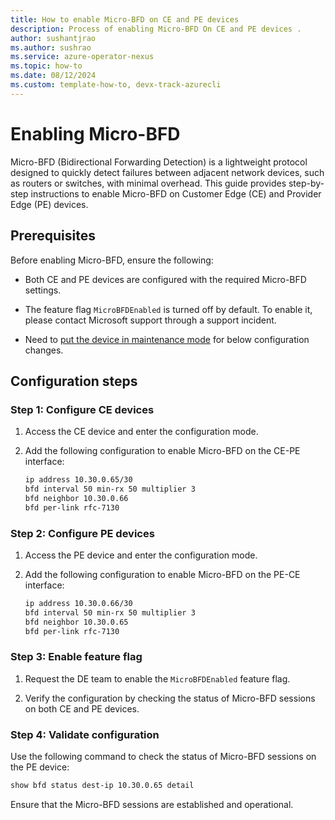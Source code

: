 ```yaml
---
title: How to enable Micro-BFD on CE and PE devices
description: Process of enabling Micro-BFD On CE and PE devices .
author: sushantjrao 
ms.author: sushrao
ms.service: azure-operator-nexus
ms.topic: how-to
ms.date: 08/12/2024
ms.custom: template-how-to, devx-track-azurecli
---
```


# Enabling Micro-BFD

Micro-BFD (Bidirectional Forwarding Detection) is a lightweight protocol designed to quickly detect failures between adjacent network devices, such as routers or switches, with minimal overhead. This guide provides step-by-step instructions to enable Micro-BFD on Customer Edge (CE) and Provider Edge (PE) devices.

## Prerequisites

Before enabling Micro-BFD, ensure the following:

- Both CE and PE devices are configured with the required Micro-BFD settings.

- The feature flag `MicroBFDEnabled` is turned off by default. To enable it, please contact Microsoft support through a support incident.

- Need to [put the device in maintenance mode](.\howto-put-device-in-maintenance-mode.md) for below configuration changes.

## Configuration steps

### Step 1: Configure CE devices

1. Access the CE device and enter the configuration mode.

2. Add the following configuration to enable Micro-BFD on the CE-PE interface:

   ```bash
   ip address 10.30.0.65/30
   bfd interval 50 min-rx 50 multiplier 3
   bfd neighbor 10.30.0.66
   bfd per-link rfc-7130
   ```

### Step 2: Configure PE devices

1. Access the PE device and enter the configuration mode.

2. Add the following configuration to enable Micro-BFD on the PE-CE interface:

   ```bash
   ip address 10.30.0.66/30
   bfd interval 50 min-rx 50 multiplier 3
   bfd neighbor 10.30.0.65
   bfd per-link rfc-7130
   ```

### Step 3: Enable feature flag

1. Request the DE team to enable the `MicroBFDEnabled` feature flag.

2. Verify the configuration by checking the status of Micro-BFD sessions on both CE and PE devices.

### Step 4: Validate configuration

Use the following command to check the status of Micro-BFD sessions on the PE device:

```bash
show bfd status dest-ip 10.30.0.65 detail
```
Ensure that the Micro-BFD sessions are established and operational.
